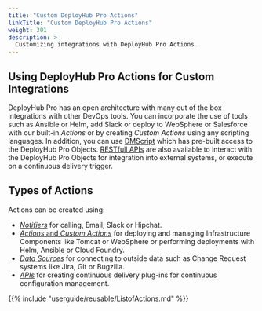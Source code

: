 ```yaml
---
title: "Custom DeployHub Pro Actions"
linkTitle: "Custom DeployHub Pro Actions"
weight: 301
description: >
  Customizing integrations with DeployHub Pro Actions.
---
```


## Using DeployHub Pro Actions for Custom Integrations

DeployHub Pro has an open architecture with many out of the box integrations with other DevOps tools. You can incorporate the use of tools such as Ansible or Helm, add Slack or deploy to WebSphere or Salesforce with our built-in _Actions_ or by creating _Custom Actions_ using any scripting languages.  In addition, you can use [DMScript](/userguide/advanced-features/dmscript/) which has pre-built access to the DeployHub Pro Objects.  [RESTfull APIs](/userguide/advanced-features/restapi/) are also available to interact with the DeployHub Pro Objects for integration into external systems, or execute on a continuous delivery trigger.

## Types of Actions

Actions can be created using:

- [_Notifiers_](/userguide/advanced-features/deployments/2-define-notifiers/) for calling, Email, Slack or Hipchat.
- [_Actions_ and _Custom Actions_](userguide/advanced-features/deployments/2-define-your-actions/) for deploying and managing Infrastructure Components like Tomcat or WebSphere or performing deployments with Helm, Ansible or Cloud Foundry.
- [_Data Sources_](/userguide/advanced-features/deployments/2-data-sources/) for connecting to outside data such as Change Request systems like Jira, Git or Bugzilla.
- [_APIs_](/userguide/advanced-features/restapi/) for creating continuous delivery plug-ins for continuous configuration management.

{{% include "userguide/reusable/ListofActions.md" %}}  
